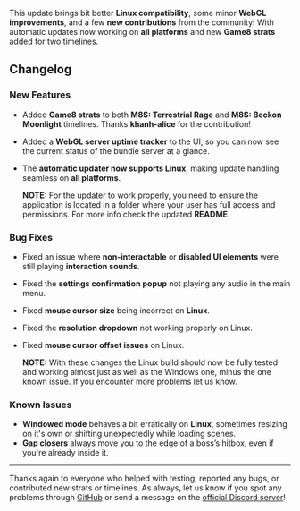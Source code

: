 This update brings bit better **Linux compatibility**, some minor **WebGL improvements**, and a few **new contributions** from the community! With automatic updates now working on **all platforms** and new **Game8 strats** added for two timelines.

## Changelog

### New Features

-   Added **Game8 strats** to both **M8S: Terrestrial Rage** and **M8S: Beckon Moonlight** timelines. Thanks **khanh-alice** for the contribution!
-   Added a **WebGL server uptime tracker** to the UI, so you can now see the current status of the bundle server at a glance.
-   The **automatic updater now supports Linux**, making update handling seamless on **all platforms**.

	<b>NOTE:</b> For the updater to work properly, you need to ensure the application is located in a folder where your user has full access and permissions. For more info check the updated <b>README</b>.

### Bug Fixes

-   Fixed an issue where **non-interactable** or **disabled UI elements** were still playing **interaction sounds**.
-   Fixed the **settings confirmation popup** not playing any audio in the main menu.
-   Fixed **mouse cursor size** being incorrect on **Linux**.
-   Fixed the **resolution dropdown** not working properly on Linux.
-   Fixed **mouse cursor offset issues** on Linux.
	
	<b>NOTE:</b> With these changes the Linux build should now be fully tested and working almost just as well as the Windows one, minus the one known issue. If you encounter more problems let us know.

### Known Issues

-   **Windowed mode** behaves a bit erratically on **Linux**, sometimes resizing on it's own or shifting unexpectedly while loading scenes.
-   **Gap closers** always move you to the edge of a boss’s hitbox, even if you're already inside it.

---

Thanks again to everyone who helped with testing, reported any bugs, or contributed new strats or timelines. As always, let us know if you spot any problems through [GitHub](https://github.com/susy-bakaa/ffxiv-raid-sim/issues) or send a message on the [official Discord server](https://discord.gg/wepQtPfC6D)!